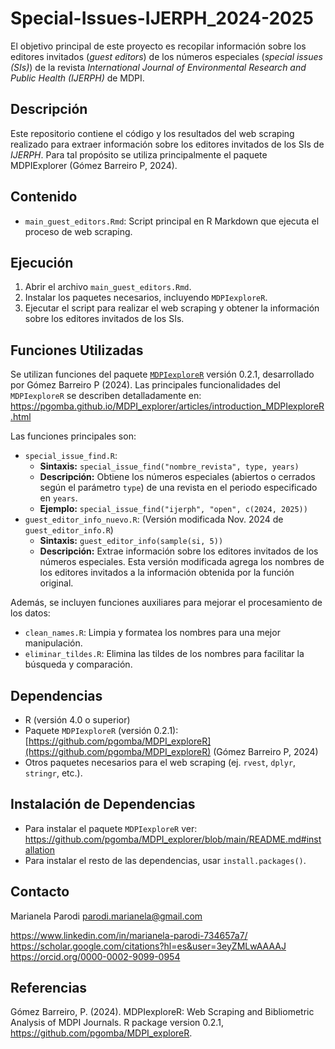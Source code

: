 # Special-Issues-IJERPH_2024-2025

El objetivo principal de este proyecto es recopilar información sobre los editores invitados (*guest editors*) de los números especiales (*special issues (SIs)*) de la revista *International Journal of Environmental Research and Public Health (IJERPH)* de MDPI. 

## Descripción

Este repositorio contiene el código y los resultados del web scraping realizado para extraer información sobre los editores invitados de los SIs de *IJERPH*. Para tal propósito se utiliza principalmente el paquete MDPIExplorer (Gómez Barreiro P, 2024). 

## Contenido

*   `main_guest_editors.Rmd`: Script principal en R Markdown que ejecuta el proceso de web scraping.

## Ejecución

1.  Abrir el archivo `main_guest_editors.Rmd`.
2.  Instalar los paquetes necesarios, incluyendo `MDPIexploreR`.
3.  Ejecutar el script para realizar el web scraping y obtener la información sobre los editores invitados de los SIs.

## Funciones Utilizadas

Se utilizan funciones del paquete [`MDPIexploreR`](https://github.com/pgomba/MDPI_exploreR) versión 0.2.1, desarrollado por Gómez Barreiro P (2024). Las principales funcionalidades del `MDPIexploreR` se describen detalladamente en: https://pgomba.github.io/MDPI_explorer/articles/introduction_MDPIexploreR.html

Las funciones principales son:

*   `special_issue_find.R`:
    *   **Sintaxis:** `special_issue_find("nombre_revista", type, years)`
    *   **Descripción:** Obtiene los números especiales (abiertos o cerrados según el parámetro `type`) de una revista en el periodo especificado en `years`.
    *   **Ejemplo:** `special_issue_find("ijerph", "open", c(2024, 2025))`
*   `guest_editor_info_nuevo.R`: (Versión modificada Nov. 2024 de `guest_editor_info.R`)
    *   **Sintaxis:** `guest_editor_info(sample(si, 5))`
    *   **Descripción:** Extrae información sobre los editores invitados de los números especiales. Esta versión modificada agrega los nombres de los editores invitados a la información obtenida por la función original.

Además, se incluyen funciones auxiliares para mejorar el procesamiento de los datos:

*   `clean_names.R`: Limpia y formatea los nombres para una mejor manipulación.
*   `eliminar_tildes.R`: Elimina las tildes de los nombres para facilitar la búsqueda y comparación.


## Dependencias

*   R (versión 4.0 o superior)
*   Paquete `MDPIexploreR` (versión 0.2.1): [https://github.com/pgomba/MDPI_exploreR](https://github.com/pgomba/MDPI_exploreR) (Gómez Barreiro P, 2024)
*   Otros paquetes necesarios para el web scraping (ej. `rvest`, `dplyr`, `stringr`, etc.).

## Instalación de Dependencias

*   Para instalar el paquete `MDPIexploreR` ver: https://github.com/pgomba/MDPI_explorer/blob/main/README.md#installation
*   Para instalar el resto de las dependencias, usar `install.packages()`. 

## Contacto

Marianela Parodi
parodi.marianela@gmail.com

https://www.linkedin.com/in/marianela-parodi-734657a7/
https://scholar.google.com/citations?hl=es&user=3eyZMLwAAAAJ
https://orcid.org/0000-0002-9099-0954

## Referencias

Gómez Barreiro, P. (2024). MDPIexploreR: Web Scraping and Bibliometric Analysis of MDPI Journals. R package version 0.2.1, https://github.com/pgomba/MDPI_exploreR.


